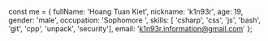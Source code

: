 const me = {
	fullName: 'Hoang Tuan Kiet',
	nickname: 'k1n93r',
	age: 19,
	gender: 'male',
	occupation: 'Sophomore ',
	skills: [ 'csharp', 'css', 'js', 'bash', 'git', 'cpp', 'unpack', 'security'],
	email: 'k1n93r.information@gmail.com'
};
